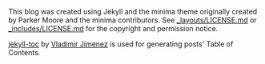 This blog was created using Jekyll and the minima theme originally created by Parker Moore and the minima contributors. See [_layouts/LICENSE.md](_layouts/LICENSE.md) or [_includes/LICENSE.md](_includes/LICENSE.md) for the copyright and permission notice.

[jekyll-toc](https://github.com/allejo/jekyll-toc/tree/204bd5c66952a2c214c86212b342d417c7edae80) by [Vladimir Jimenez](https://github.com/allejo) is used for generating posts' Table of Contents.
